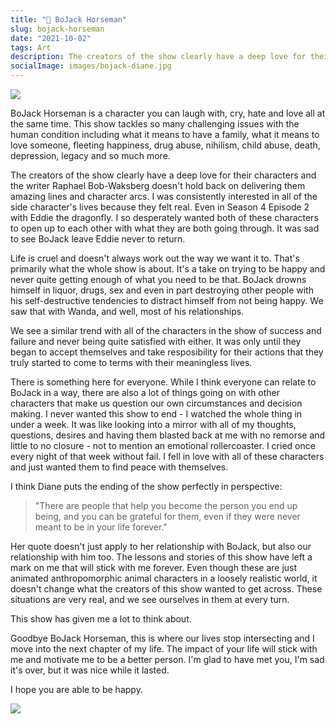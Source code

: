 ```yaml
---
title: "🐴 BoJack Horseman"
slug: bojack-horseman
date: "2021-10-02"
tags: Art
description: The creators of the show clearly have a deep love for their characters and the writer Raphael Bob-Waksberg doesn't hold back on delivering them amazing lines and character arcs.
socialImage: images/bojack-diane.jpg
---
```


![](/images/bojack-diane.jpg)

BoJack Horseman is a character you can laugh with, cry, hate and love all at the same time. This show tackles so many challenging issues with the human condition including what it means to have a family, what it means to love someone, fleeting happiness, drug abuse, nihilism, child abuse, death, depression, legacy and so much more.

The creators of the show clearly have a deep love for their characters and the writer Raphael Bob-Waksberg doesn't hold back on delivering them amazing lines and character arcs. I was consistently interested in all of the side character's lives because they felt real. Even in Season 4 Episode 2 with Eddie the dragonfly. I so desperately wanted both of these characters to open up to each other with what they are both going through. It was sad to see BoJack leave Eddie never to return.

Life is cruel and doesn't always work out the way we want it to. That's primarily what the whole show is about. It's a take on trying to be happy and never quite getting enough of what you need to be that. BoJack drowns himself in liquor, drugs, sex and even in part destroying other people with his self-destructive tendencies to distract himself from not being happy. We saw that with Wanda, and well, most of his relationships.

We see a similar trend with all of the characters in the show of success and failure and never being quite satisfied with either. It was only until they began to accept themselves and take resposibility for their actions that they truly started to come to terms with their meaningless lives.

There is something here for everyone. While I think everyone can relate to BoJack in a way, there are also a lot of things going on with other characters that make us question our own circumstances and decision making. I never wanted this show to end - I watched the whole thing in under a week. It was like looking into a mirror with all of my thoughts, questions, desires and having them blasted back at me with no remorse and little to no closure - not to mention an emotional rollercoaster. I cried once every night of that week without fail. I fell in love with all of these characters and just wanted them to find peace with themselves.

I think Diane puts the ending of the show perfectly in perspective:

> "There are people that help you become the person you end up being, and you can be grateful for them, even if they were never meant to be in your life forever."

Her quote doesn't just apply to her relationship with BoJack, but also our relationship with him too. The lessons and stories of this show have left a mark on me that will stick with me forever. Even though these are just animated anthropomorphic animal characters in a loosely realistic world, it doesn't change what the creators of this show wanted to get across. These situations are very real, and we see ourselves in them at every turn.

This show has given me a lot to think about.

Goodbye BoJack Horseman, this is where our lives stop intersecting and I move into the next chapter of my life. The impact of your life will stick with me and motivate me to be a better person. I'm glad to have met you, I'm sad it's over, but it was nice while it lasted.

I hope you are able to be happy.

![](/images/the-crew.jpg)
